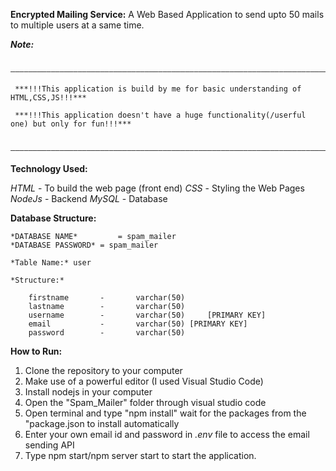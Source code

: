 **Encrypted Mailing Service:**
			A Web Based Application to send upto 50 mails to multiple users at a same time.
			
			
***Note:***

		———————————————————————————————————————————————————————————————————————
		
	 ***!!!This application is build by me for basic understanding of HTML,CSS,JS!!!***
	 
	 ***!!!This application doesn't have a huge functionality(/userful one) but only for fun!!!***
	 
		———————————————————————————————————————————————————————————————————————
	 
	 
**Technology Used:**

*HTML* 		- To build the web page (front end)
*CSS* 		- Styling the Web Pages	 
*NodeJs*	- Backend
*MySQL*		- Database


**Database Structure:**

	*DATABASE NAME* 		= spam_mailer
	*DATABASE PASSWORD*	= spam_mailer
	
	*Table Name:* user
	
	*Structure:*
	
		firstname		-		varchar(50)
		lastname		-		varchar(50)
		username		-		varchar(50) 	[PRIMARY KEY]
		email			-		varchar(50)	[PRIMARY KEY]
		password		-		varchar(50)
		

**How to Run:**

1) Clone the repository to your computer
2) Make use of a powerful editor (I used Visual Studio Code)
3) Install nodejs in your computer		
4) Open the "Spam_Mailer" folder through visual studio code
5) Open terminal and type
		"npm install"
	wait for the packages from the "package.json to install automatically
6) Enter your own email id and password in *.env* file to access the email sending API
7) Type npm start/npm server start to start the application.
	 
